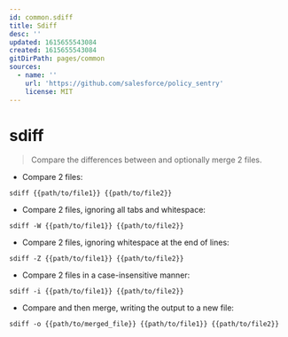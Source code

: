 ```yaml
---
id: common.sdiff
title: Sdiff
desc: ''
updated: 1615655543084
created: 1615655543084
gitDirPath: pages/common
sources:
  - name: ''
    url: 'https://github.com/salesforce/policy_sentry'
    license: MIT
---
```

# sdiff

> Compare the differences between and optionally merge 2 files.

- Compare 2 files:

`sdiff {{path/to/file1}} {{path/to/file2}}`

- Compare 2 files, ignoring all tabs and whitespace:

`sdiff -W {{path/to/file1}} {{path/to/file2}}`

- Compare 2 files, ignoring whitespace at the end of lines:

`sdiff -Z {{path/to/file1}} {{path/to/file2}}`

- Compare 2 files in a case-insensitive manner:

`sdiff -i {{path/to/file1}} {{path/to/file2}}`

- Compare and then merge, writing the output to a new file:

`sdiff -o {{path/to/merged_file}} {{path/to/file1}} {{path/to/file2}}`

